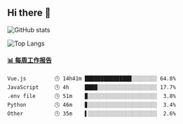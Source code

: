 ## Hi there 👋

![GitHub stats](https://github-readme-stats.orilight.top/api?username=orilights)

![Top Langs](https://github-readme-stats.orilight.top/api/top-langs/?username=orilights&layout=compact)

<!-- waka-box start -->
#### <a href="https://gist.github.com/92c8d5b388768c10efcba86e82b7c4fb" target="_blank">📊 每周工作报告</a>
```text
Vue.js         🕓 14h41m ██████████████▉░░░░░░░░ 64.8%
JavaScript     🕓 4h     ████░░░░░░░░░░░░░░░░░░░ 17.7%
.env file      🕓 51m    ▉░░░░░░░░░░░░░░░░░░░░░░  3.8%
Python         🕓 46m    ▊░░░░░░░░░░░░░░░░░░░░░░  3.4%
Other          🕓 35m    ▌░░░░░░░░░░░░░░░░░░░░░░  2.6%
```
<!-- Powered by https://github.com/journey-ad/waka-box-go . -->
<!-- waka-box end -->
